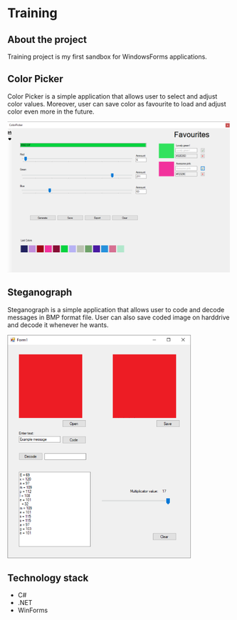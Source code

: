 # Training
## About the project
Training project is my first sandbox for WindowsForms applications.

## Color Picker
Color Picker is a simple application that allows user to select and adjust color values. Moreover, user can save color as favourite to load and adjust color even more in the future.

<img src="https://github.com/nol1fe/Training/blob/master/ColorPicker/Content/ColorPicker.png" width="500">

## Steganograph
Steganograph is a simple application that allows user to code and decode messages in BMP format file. User can also save coded image on harddrive and decode it whenever he wants.

<img src="https://github.com/nol1fe/Training/blob/master/Steganograph/Content/Steganograph.png" height="500">

## Technology stack
- C#
- .NET
- WinForms
